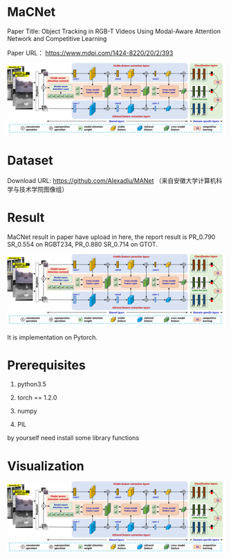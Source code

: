 # MaCNet
Paper Title: Object Tracking in RGB-T Videos Using Modal-Aware Attention Network and Competitive Learning

Paper URL： https://www.mdpi.com/1424-8220/20/2/393

![image](https://github.com/Lee-zl/MaCNet/blob/master/MaCNet.png)

# Dataset
Download URL: https://github.com/Alexadlu/MANet （来自安徽大学计算机科学与技术学院图像组）

# Result
MaCNet result in paper have upload in here, the report result is PR_0.790 SR_0.554 on RGBT234, PR_0.880 SR_0.714 on GTOT.

![image](https://github.com/Lee-zl/MaCNet/blob/master/MaCNet.png)

It is implementation on Pytorch.

# Prerequisites
1. python3.5

2. torch == 1.2.0

3. numpy

4. PIL

by yourself need install some library functions

# Visualization

![image](https://github.com/Lee-zl/MaCNet/blob/master/MaCNet.png)
